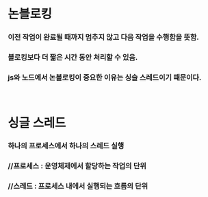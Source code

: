 # 논블로킹
### 이전 작업이 완료될 때까지 멈추지 않고 다음 작업을 수행함을 뜻함.
### 블로킹보다 더 짧은 시간 동안 처리할 수 있음.
### js와 노드에서 논블로킹이 중요한 이유는 싱슬 스레드이기 때문이다.
<br>

# 싱글 스레드
### 하나의 프로세스에서 하나의 스레드 실행
### //프로세스 : 운영체제에서 할당하는 작업의 단위
### //스레드 : 프로세스 내에서 실행되는 흐름의 단위

